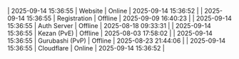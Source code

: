 | 2025-09-14 15:36:55 | Website | Online | 2025-09-14 15:36:52 |
| 2025-09-14 15:36:55 | Registration | Offline | 2025-09-09 16:40:23 |
| 2025-09-14 15:36:55 | Auth Server | Offline | 2025-08-18 09:33:31 |
| 2025-09-14 15:36:55 | Kezan (PvE) | Offline | 2025-08-03 17:58:02 |
| 2025-09-14 15:36:55 | Gurubashi (PvP) | Offline | 2025-08-23 21:44:06 |
| 2025-09-14 15:36:55 | Cloudflare | Online | 2025-09-14 15:36:52 |
